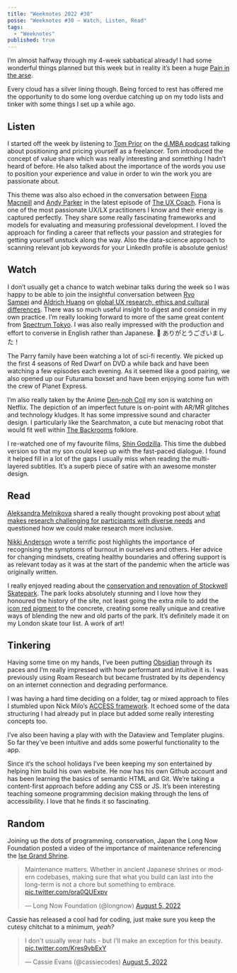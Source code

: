 ```yaml
---
title: "Weeknotes 2022 #30"
posse: "Weeknotes #30 – Watch, Listen, Read"
tags:
  - "Weeknotes"
published: true
---
```


I’m almost halfway through my 4-week sabbatical already! I had some wonderful things planned but this week but in reality it’s been a huge [Pain in the arse](https://benjamin.parry.is/writing/2022/08/pain-in-the-arse/).

Every cloud has a silver lining though. Being forced to rest has offered me the opportunity to do some long overdue catching up on my todo lists and tinker with some things I set up a while ago.

## Listen

I started off the week by listening to [Tom Prior](https://www.linkedin.com/in/thomasprioruk/) on the [d.MBA podcast](https://www.youtube.com/watch?v=Uy98Mh7Zyfk) talking about positioning and pricing yourself as a freelancer. Tom introduced the concept of value share which was really interesting and something I hadn’t heard of before. He also talked about the importance of the words you use to position your experience and value in order to win the work you are passionate about.

This theme was also also echoed in the conversation between [Fiona Macneill](https://www.linkedin.com/in/fionamacneill/) and [Andy Parker](https://www.linkedin.com/in/theuxcoach/) in the latest episode of [The UX Coach](https://www.theuxcoach.com/2022/07/24/make-an-action-plan.html). Fiona is one of the most passionate UX/LX practitioners I know and their energy is captured perfectly. They share some really fascinating frameworks and models for evaluating and measuring professional development. I loved the approach for finding a career that reflects your passion and strategies for getting yourself unstuck along the way. Also the data-science approach to scanning relevant job keywords for your LinkedIn profile is absolute genius!

## Watch

I don’t usually get a chance to watch webinar talks during the week so I was happy to be able to join the insightful conversation between [Ryo Sampei](https://www.linkedin.com/in/roysampei/) and [Aldrich Huang](https://www.linkedin.com/in/aldrichhuang/) on [global UX research, ethics and cultural differences](https://youtu.be/z2M0r9fgX94). There was so much useful insight to digest and consider in my own practice. I’m really looking forward to more of the same great content from [Spectrum Tokyo](https://spctrm.design/). I was also really impressed with the production and effort to converse in English rather than Japanese. 🙇️ ありがとうございました！

The Parry family have been watching a lot of sci-fi recently. We picked up the first 4 seasons of Red Dwarf on DVD a while back and have been watching a few episodes each evening. As it seemed like a good pairing, we also opened up our Futurama boxset and have been enjoying some fun with the crew of Planet Express.

I’m also really taken by the Anime  [Den-noh Coil](https://en.wikipedia.org/wiki/Den-noh_Coil) my son is watching on Netflix. The depiction of an imperfect future is on-point with AR/MR glitches and technology kludges. It has some impressive sound and character design. I particularly like the Searchmaton, a cute but menacing robot that would fit well within [The Backrooms](https://en.wikipedia.org/wiki/The_Backrooms) folklore.

I re-watched one of my favourite films, [Shin Godzilla](https://letterboxd.com/film/shin-godzilla/). This time the dubbed version so that my son could keep up with the fast-paced dialogue. I found it helped fill in a lot of the gaps I usually miss when reading the multi-layered subtitles. It’s a superb piece of satire with an awesome monster design.

## Read

[Aleksandra Melnikova](https://www.linkedin.com/in/aleksandra-melnikova-36116722/) shared a really thought provoking post about [what makes research challenging for participants with diverse needs](https://www.linkedin.com/feed/update/urn:li:activity:6960500438026612736/) and questioned how we could make research more inclusive.

[Nikki Anderson](https://www.linkedin.com/in/nikkianderson-ux/) wrote a terrific post highlights the importance of recognising the symptoms of burnout in ourselves and others. Her advice for changing mindsets, creating healthy boundaries and offering support is as relevant today as it was at the start of the pandemic when the article was originally written.

I really enjoyed reading about the [conservation and renovation of Stockwell Skatepark](https://www.greyskatemag.com/post/making-stockwell-red-again). The park looks absolutely stunning and I love how they honoured the history of the site, not least going the extra mile to add the [icon red pigment](https://www.instagram.com/p/Cg10Lmgsr9w/) to the concrete, creating some really unique and creative ways of blending the new and old parts of the park. It’s definitely made it on my London skate tour list. A work of art!

## Tinkering
Having some time on my hands, I’ve been putting [Obsidian](https://obsidian.md/) through its paces and I’m really impressed with how performant and intuitive it is. I was previously using Roam Research but became frustrated by its dependency on an internet connection and degrading performance.

I was having a hard time deciding on a folder, tag or mixed approach to files I stumbled upon Nick Milo’s [ACCESS framework](https://www.youtube.com/watch?v=p0zWJ-TLghw). It echoed some of the data structuring I had already put in place but added some really interesting concepts too.

I’ve also been having a play with with the Dataview and Templater plugins. So far they’ve been intuitive and adds some powerful functionality to the app.

Since it‘s the school holidays I’ve been keeping my son entertained by helping him build his own website. He now has his own Github account and has been learning the basics of semantic HTML and Git. We’re taking a content-first approach before adding any CSS or JS. It’s been interesting teaching someone programming decision making through the lens of accessibility. I love that he finds it so fascinating.

## Random

Joining up the dots of programming, conservation, Japan the Long Now Foundation posted a video of the importance of maintenance referencing the [Ise Grand Shrine](https://en.japantravel.com/mie/ise-grand-shrine/63357).

<blockquote class="twitter-tweet"><p lang="en" dir="ltr">Maintenance matters. Whether in ancient Japanese shrines or modern codebases, making sure that what you build can last into the long-term is not a chore but something to embrace. <a href="https://t.co/ora0QUExpv">pic.twitter.com/ora0QUExpv</a></p>&mdash; Long Now Foundation (@longnow) <a href="https://twitter.com/longnow/status/1555576865422704649?ref_src=twsrc%5Etfw">August 5, 2022</a></blockquote> <script async src="https://platform.twitter.com/widgets.js" charset="utf-8"></script>

Cassie has released a cool had for coding, just make sure you keep the cutesy chitchat to a minimum, *yeah?*

<blockquote class="twitter-tweet"><p lang="en" dir="ltr">I don&#39;t usually wear hats - but I&#39;ll make an exception for this beauty. <a href="https://t.co/Kres9vbExY">pic.twitter.com/Kres9vbExY</a></p>&mdash; Cassie Evans (@cassiecodes) <a href="https://twitter.com/cassiecodes/status/1555489113998073857?ref_src=twsrc%5Etfw">August 5, 2022</a></blockquote> <script async src="https://platform.twitter.com/widgets.js" charset="utf-8"></script>
